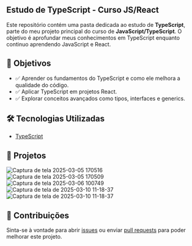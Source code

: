 ## Estudo de TypeScript - Curso JS/React

Este repositório contém uma pasta dedicada ao estudo de **TypeScript**, parte do meu projeto principal do curso de **JavaScript/TypeScript**. O objetivo é aprofundar meus conhecimentos em TypeScript enquanto continuo aprendendo JavaScript e React.

## 📌 Objetivos

- ✅ Aprender os fundamentos do TypeScript e como ele melhora a qualidade do código.  
- ✅ Aplicar TypeScript em projetos React.  
- ✅ Explorar conceitos avançados como tipos, interfaces e generics.  

## 🛠 Tecnologias Utilizadas

- [TypeScript](https://www.typescriptlang.org/)  

## 📂 Projetos  

![Captura de tela 2025-03-05 170516](https://github.com/user-attachments/assets/291ed758-442e-48c4-8145-9e84d411ffd1)  
![Captura de tela 2025-03-05 170509](https://github.com/user-attachments/assets/d7dcb13d-0411-42c5-9c19-c5c9b185e313)  
![Captura de tela 2025-03-06 100749](https://github.com/user-attachments/assets/24613d1e-6882-4299-9e3c-3e7e88afcdce)
![Captura de tela de 2025-03-10 11-18-37](https://github.com/user-attachments/assets/fe0ae5d2-7e7e-4f18-9798-3d2a660753d7)
![Captura de tela de 2025-03-10 11-18-37](https://github.com/user-attachments/assets/4aa9b214-37f7-48bc-a517-2dfda88a55e8)

## 🤝 Contribuições  

Sinta-se à vontade para abrir [issues](https://github.com/seu-repositorio/issues) ou enviar [pull requests](https://github.com/seu-repositorio/pulls) para poder melhorar este projeto.  
